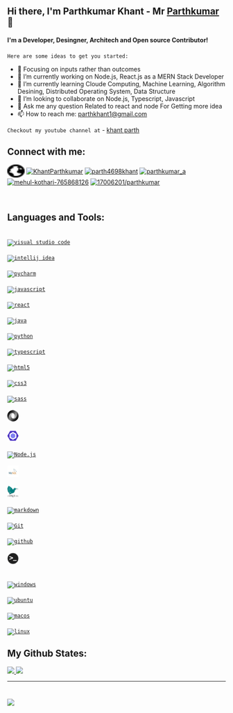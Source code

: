 ## Hi there, I'm Parthkumar Khant - Mr [Parthkumar ](https://parthkumar.w3spaces.com/) 👋

#### I'm a Developer, Desingner, Architech and Open source Contributor!


``Here are some ideas to get you started:``
- 📌 Focusing on inputs rather than outcomes
- 🔭 I’m currently working on Node.js, React.js as a MERN Stack Developer
- 🌱 I’m currently learning Cloude Computing, Machine Learning, Algorithm Desining, Distributed Operating System, Data Structure
- 👯 I’m looking to collaborate on Node.js, Typescript, Javascript
- 💬 Ask me any question Related to react and node For Getting more idea
- 📫 How to reach me: parthkhant1@gmail.com



``Checkout my youtube channel at`` - [khant parth](https://www.youtube.com/channel/UCg6qRGyr4WrRkunZzi2UdXg)

## Connect with me:
<p align="left">
<a href="https://parthkumar.w3spaces.com/"><img align="center" src="https://raw.githubusercontent.com/iconic/open-iconic/master/svg/globe.svg" alt="KhantParthkumar" height="30" width="40" /></a><span>
<a href="https://twitter.com/KhantParthkumar/"><img align="center" src="https://raw.githubusercontent.com/rahuldkjain/github-profile-readme-generator/master/src/images/icons/Social/twitter.svg" alt="KhantParthkumar" height="30" width="40" /></a></span><span>
<a href="https://facebook.com/parth4698khant/"><img align="center" src="https://cdn.jsdelivr.net/npm/simple-icons@3.4.0/icons/facebook.svg" alt="parth4698khant" height="30" width="40" /></a></span><span>
<a href="https://instagram.com/parthkumar_a" target="blank"><img align="center" src="https://raw.githubusercontent.com/rahuldkjain/github-profile-readme-generator/master/src/images/icons/Social/instagram.svg" alt="parthkumar_a" height="30" width="40" /></a></span><span>
<a href="https://linkedin.com/in/parthkumar-khant-8765b5130" target="blank"><img align="center" src="https://raw.githubusercontent.com/rahuldkjain/github-profile-readme-generator/master/src/images/icons/Social/linked-in-alt.svg" alt="mehul-kothari-765868126" height="30" width="40" /></a></span><span>
<a href="https://stackoverflow.com/users/17006201/parthkumar" target="blank"><img align="center" src="https://raw.githubusercontent.com/rahuldkjain/github-profile-readme-generator/master/src/images/icons/Social/stack-overflow.svg" alt="17006201/parthkumar" height="30" width="40" /></a></span>
</p>
<br />

## Languages and Tools:
[<code>
<img alt="visual studio code" width="26px" src="https://img.icons8.com/fluent/240/000000/visual-studio-code-2019.png" />
</code>](https://code.visualstudio.com/)
[<code>
<img alt="intellij idea" width="26px" src="https://img.icons8.com/color/240/000000/intellij-idea.png" />
</code>](https://www.jetbrains.com/idea/)
[<code>
<img alt="pycharm" width="26px" src="https://img.icons8.com/color/240/000000/pycharm.png" />
</code>](https://www.jetbrains.com/pycharm/)
[<code>
<img alt="javascript" width="26px" src="https://img.icons8.com/color/240/000000/javascript.png" />
</code>](https://developer.mozilla.org/en-US/docs/Web/JavaScript)
[<code>
<img alt="react" width="26px" src="https://img.icons8.com/color/240/000000/react-native.png" />
</code>](https://reactjs.org/)
[<code>
<img alt="java" width="26px" src="https://img.icons8.com/color/240/000000/java-coffee-cup-logo.png">
</code>](https://docs.oracle.com/en/java/)
[<code>
<img alt="python" width="26px" src="https://img.icons8.com/color/240/000000/python.png">
</code>](https://www.python.org/)
[<code>
<img alt="typescript" width="26px" src="https://img.icons8.com/color/240/000000/typescript.png">
</code>](https://www.typescriptlang.org/)
[<code>
<img alt="html5" width="26px" src="https://img.icons8.com/color/240/000000/html-5.png">
</code>](https://developer.mozilla.org/en-US/docs/Web/HTML)
[<code>
<img alt="css3" width="26px" src="https://img.icons8.com/color/240/000000/css3.png">
</code>](https://developer.mozilla.org/en-US/docs/Web/CSS)
[<code>
<img alt="sass" width="26px" src="https://img.icons8.com/color/240/000000/sass.png">
</code>](https://sass-lang.com/)
[<code>
<img alt="json" width="26px" src="https://raw.githubusercontent.com/github/explore/80688e429a7d4ef2fca1e82350fe8e3517d3494d/topics/json/json.png">
</code>](https://www.json.org/json-en.html)
[<code>
<img alt="eslint" width="26px" src="https://raw.githubusercontent.com/github/explore/80688e429a7d4ef2fca1e82350fe8e3517d3494d/topics/eslint/eslint.png">
</code>](https://eslint.org/)
[<code>
<img alt="Node.js" width="26px" src="https://img.icons8.com/color/240/000000/nodejs.png">
</code>](https://nodejs.org/en/)
[<code>
<img alt="MySQL" width="26px" src="https://raw.githubusercontent.com/github/explore/80688e429a7d4ef2fca1e82350fe8e3517d3494d/topics/mysql/mysql.png">
</code>](https://dev.mysql.com/)
[<code>
<img alt="latex" width="26px" src="https://raw.githubusercontent.com/github/explore/80688e429a7d4ef2fca1e82350fe8e3517d3494d/topics/latex/latex.png">
</code>](https://www.latex-project.org/)
[<code>
<img alt="markdown" width="26px" src="https://img.icons8.com/ios-filled/100/000000/markdown.png">
</code>](https://www.markdownguide.org/)
[<code>
<img alt="Git" width="26px" src="https://img.icons8.com/color/240/000000/git.png">
</code>](https://git-scm.com/)
[<code>
<img alt="github" width="26px" src="https://img.icons8.com/ios-glyphs/240/000000/github.png">
</code>](https://github.com/)
[<code>
<img alt="terminal" width="26px" src="https://raw.githubusercontent.com/github/explore/80688e429a7d4ef2fca1e82350fe8e3517d3494d/topics/terminal/terminal.png">
</code>](https://docs.microsoft.com/en-us/windows/terminal/)
<br />
[<code>
<img alt="windows" width="26px" src="https://img.icons8.com/color/240/000000/windows-10.png">
</code>](https://www.microsoft.com/en-us/windows)
[<code>
<img alt="ubuntu" width="26px" src="https://img.icons8.com/color/96/000000/ubuntu--v1.png">
</code>](https://ubuntu.com/)
[<code>
<img alt="macos" width="26px" src="https://img.icons8.com/officel/160/000000/mac-logo.png">
</code>](https://developer.apple.com/macos/)
[<code>
<img alt="linux" width="26px" src="https://img.icons8.com/color/96/000000/linux.png">
</code>](https://www.kernel.org/)

## My Github States:
<div>
<a href="https://github.com/KhantParthkumarA">
  <img height="180em" src="https://github-readme-stats.vercel.app/api?username=KhantParthkumarA&show_icons=true&theme=chartreuse-light&include_all_commits=true&count_private=true"/>
  <img height="180em" src="https://github-readme-stats.vercel.app/api/top-langs/?username=KhantParthkumarA&layout=compact&langs_count=7&theme=chartreuse-light"/>
</div>

---
<div align="left" style="margin: 40px 0">
    <a href="https://github.com/antonkomarev/github-profile-views-counter">
        <img width="175px" src="https://komarev.com/ghpvc/?username=KhantParthkumarA&color=469d2b">
    </a>
</div>
